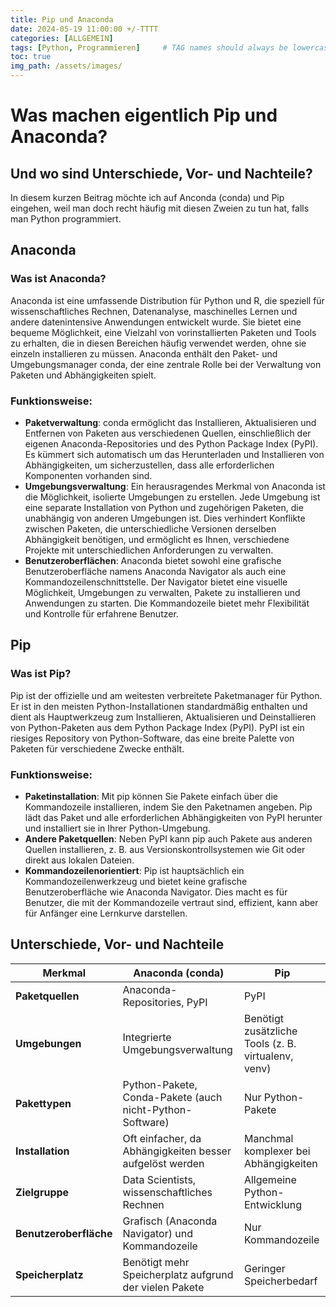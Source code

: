```yaml
---
title: Pip und Anaconda
date: 2024-05-19 11:00:00 +/-TTTT
categories: [ALLGEMEIN]
tags: [Python, Programmieren]     # TAG names should always be lowercase
toc: true
img_path: /assets/images/
---
```


# Was machen eigentlich Pip und Anaconda?
## Und wo sind Unterschiede, Vor- und Nachteile?

In diesem kurzen Beitrag möchte ich auf Anconda (conda) und Pip eingehen, weil man doch recht häufig mit diesen Zweien zu tun hat, falls man Python programmiert.

## Anaconda
### Was ist Anaconda?
Anaconda ist eine umfassende Distribution für Python und R, die speziell für wissenschaftliches Rechnen, Datenanalyse, maschinelles Lernen und andere datenintensive Anwendungen entwickelt wurde.
Sie bietet eine bequeme Möglichkeit, eine Vielzahl von vorinstallierten Paketen und Tools zu erhalten, die in diesen Bereichen häufig verwendet werden, ohne sie einzeln installieren zu müssen.
Anaconda enthält den Paket- und Umgebungsmanager conda, der eine zentrale Rolle bei der Verwaltung von Paketen und Abhängigkeiten spielt.

### Funktionsweise:
* **Paketverwaltung**: conda ermöglicht das Installieren, Aktualisieren und Entfernen von Paketen aus verschiedenen Quellen, einschließlich der eigenen Anaconda-Repositories und des Python Package Index (PyPI). Es kümmert sich automatisch um das Herunterladen und Installieren von Abhängigkeiten, um sicherzustellen, dass alle erforderlichen Komponenten vorhanden sind.
* **Umgebungsverwaltung**: Ein herausragendes Merkmal von Anaconda ist die Möglichkeit, isolierte Umgebungen zu erstellen. Jede Umgebung ist eine separate Installation von Python und zugehörigen Paketen, die unabhängig von anderen Umgebungen ist. Dies verhindert Konflikte zwischen Paketen, die unterschiedliche Versionen derselben Abhängigkeit benötigen, und ermöglicht es Ihnen, verschiedene Projekte mit unterschiedlichen Anforderungen zu verwalten.
* **Benutzeroberflächen**: Anaconda bietet sowohl eine grafische Benutzeroberfläche namens Anaconda Navigator als auch eine Kommandozeilenschnittstelle. Der Navigator bietet eine visuelle Möglichkeit, Umgebungen zu verwalten, Pakete zu installieren und Anwendungen zu starten. Die Kommandozeile bietet mehr Flexibilität und Kontrolle für erfahrene Benutzer.

## Pip
### Was ist Pip?
Pip ist der offizielle und am weitesten verbreitete Paketmanager für Python. Er ist in den meisten Python-Installationen standardmäßig enthalten und dient als Hauptwerkzeug zum Installieren, Aktualisieren und Deinstallieren von Python-Paketen aus dem Python Package Index (PyPI). PyPI ist ein riesiges Repository von Python-Software, das eine breite Palette von Paketen für verschiedene Zwecke enthält.

### Funktionsweise:
* **Paketinstallation**: Mit pip können Sie Pakete einfach über die Kommandozeile installieren, indem Sie den Paketnamen angeben. Pip lädt das Paket und alle erforderlichen Abhängigkeiten von PyPI herunter und installiert sie in Ihrer Python-Umgebung.
* **Andere Paketquellen**: Neben PyPI kann pip auch Pakete aus anderen Quellen installieren, z. B. aus Versionskontrollsystemen wie Git oder direkt aus lokalen Dateien.
* **Kommandozeilenorientiert**: Pip ist hauptsächlich ein Kommandozeilenwerkzeug und bietet keine grafische Benutzeroberfläche wie Anaconda Navigator. Dies macht es für Benutzer, die mit der Kommandozeile vertraut sind, effizient, kann aber für Anfänger eine Lernkurve darstellen.

## Unterschiede, Vor- und Nachteile
**Merkmal** | **Anaconda (conda)** | **Pip**
----- | ----- | -----
**Paketquellen** | Anaconda-Repositories, PyPI	| PyPI
**Umgebungen** | Integrierte Umgebungsverwaltung | Benötigt zusätzliche Tools (z. B. virtualenv, venv)
**Pakettypen** | Python-Pakete, Conda-Pakete (auch nicht-Python-Software) | Nur Python-Pakete
**Installation** | Oft einfacher, da Abhängigkeiten besser aufgelöst werden | Manchmal komplexer bei Abhängigkeiten
**Zielgruppe** | Data Scientists, wissenschaftliches Rechnen | Allgemeine Python-Entwicklung
**Benutzeroberfläche** | Grafisch (Anaconda Navigator) und Kommandozeile | Nur Kommandozeile
**Speicherplatz** | Benötigt mehr Speicherplatz aufgrund der vielen Pakete | Geringer Speicherbedarf